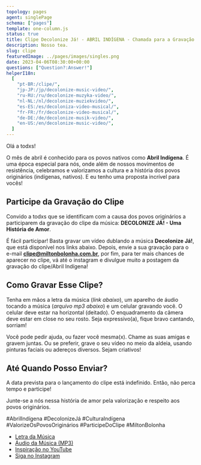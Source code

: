 ```yaml
---
topology: pages
agent: singlePage
schema: ["pages"]
template: one-column.js
status: true
title: Clipe Decolonize Já! - ABRIL INDÍGENA - Chamada para a Gravação do Clipe
description: Nosso tea.
slug: clipe
featuredImage: ../pages/images/singles.png
date: 2023-04-06T08:30:00+00:00
questions: ["Question?:Answer!"]
helperI18n:
  [
    "pt-BR:/clipe/",
    "jp-JP:/jp/decolonize-music-video/",
    "ru-RU:/ru/decolonize-muzyka-video/",
    "nl-NL:/nl/decolonize-muziekvideo/",
    "es-ES:/es/decoloniza-video-musical/",
    "fr-FR:/fr/decolonize-video-musical/",
    "de-DE:/de/decolonize-musik-video/",
    "en-US:/en/decolonize-music-video/",
  ]
---
```


Olá a todxs!

O mês de abril é conhecido para os povos nativos como **Abril Indígena**. É uma época especial para nós, onde além de nossos movimentos de resistência, celebramos e valorizamos a cultura e a história dos povos originários (indígenas, nativos). E eu tenho uma proposta incrível para vocês!

## Participe da Gravação do Clipe

Convido a todxs que se identificam com a causa dos povos originários a participarem da gravação do clipe da música: **DECOLONIZE JÁ! - Uma História de Amor**.

É fácil participar! Basta gravar um vídeo dublando a música **Decolonize Já!**, que está disponível nos links abaixo. Depois, envie a sua gravação para o e-mail **clipe@miltonbolonha.com.br**, por fim, para ter mais chances de aparecer no clipe, vá até o instagram e divulgue muito a postagem da gravação do clipe/Abril Indígena!

## Como Gravar Esse Clipe?

Tenha em mãos a letra da música (_link abaixo_), um aparelho de áudio tocando a música (_arquivo mp3 abaixo_) e um celular gravando você. O celular deve estar na horizontal (deitado). O enquadramento da câmera deve estar em close no seu rosto. Seja expressivo(a), fique bravo cantando, sorriam!

Você pode pedir ajuda, ou fazer você mesma(x). Chame as suas amigas e gravem juntas. Ou se preferir, grave o seu vídeo no meio da aldeia, usando pinturas faciais ou adereços diversos. Sejam criativos!

## Até Quando Posso Enviar?

A data prevista para o lançamento do clipe está indefinido. Então, não perca tempo e participe!

Junte-se a nós nessa história de amor pela valorização e respeito aos povos originários.

#AbrilIndígena #DecolonizeJá #CulturaIndígena #ValorizeOsPovosOriginários #ParticipeDoClipe #MiltonBolonha

- [Letra da Música](/decolonize-ja/)
- [Áudio da Música (MP3)](https://miltonbolonha.com.br/decolonize-ja.mp3)
- [Inspiração no YouTube](https://www.youtube.com/watch?v=2oPCV6kCNE0)
- [Siga no Instagram](https://instagram.com/miltonbolonha_)
